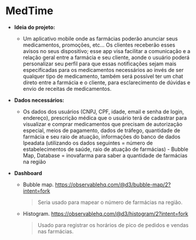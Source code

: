 ﻿# MedTime

-  **Ideia do projeto:**
	- Um aplicativo mobile onde as farmácias poderão anunciar seus medicamentos, promoções, etc... Os clientes receberão esses avisos no seus dispositivo; esse app visa facilitar a comunicação e a relação geral entre a farmácia e seu cliente, aonde o usuário poderá personalizar seu perfil para que essas notificações sejam mais especificadas para os medicamentos necessários ao invés de ser qualquer tipo de medicamento, também será possível ter um chat direto entre a farmácia e o cliente, para esclarecimento de dúvidas e envio de receitas de medicamentos.

- **Dados necessários:**
	- Os dados dos usuários (CNPJ, CPF, idade, email e senha de login, endereço), prescrição médica que o usuário terá de cadastrar  para visualizar e comprar medicamentos que precisam de autorização especial, meios de pagamento, dados de tráfego, quantidade de farmácia e seu raio de atuação, informações do banco de dados Ipeadata (utilizando os dados seguintes = número de estabelecimentos de saúde, raio de atuação de farmácias) - Bubble Map, Database = inovafarma para saber a quantidade de farmácias na região

- **Dashboard**
	- Bubble map.
		https://observablehq.com/@d3/bubble-map/2?intent=fork
	 	> Seria usado para mapear o número de farmácias na região.

	- Histogram.
   		https://observablehq.com/@d3/histogram/2?intent=fork
		> Usado para registrar os horários de pico de pedidos e vendas nas farmácias.



	

